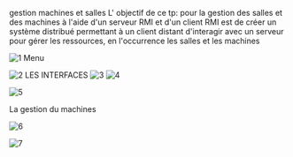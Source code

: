 
gestion machines et salles
L' objectif de ce tp:
pour la gestion des salles et des machines à l'aide d'un serveur RMI et d'un client RMI est de créer un système distribué permettant à un client distant d'interagir avec un serveur pour gérer les ressources, en l'occurrence les salles et les machines


![1](https://github.com/hasnahatti70/tprmi/assets/127605934/6a1a44ed-3123-4fda-89b7-98b0bb154eb1)
Menu

![2](https://github.com/hasnahatti70/tprmi/assets/127605934/5cc40069-f7c5-4220-8a7c-9256b0763a48)
LES INTERFACES
![3](https://github.com/hasnahatti70/tprmi/assets/127605934/07686bf1-3799-46b7-b311-8b6107f30a9d)
![4](https://github.com/hasnahatti70/tprmi/assets/127605934/b72f28d8-f9f5-4f15-b9ba-a53bae459765)


![5](https://github.com/hasnahatti70/tprmi/assets/127605934/0bac26c7-af99-4df3-a3f2-043aa7838264)

La gestion du machines

![6](https://github.com/hasnahatti70/tprmi/assets/127605934/afc04929-7e02-4a6b-b5af-df968c320306)


![7](https://github.com/hasnahatti70/tprmi/assets/127605934/46a9d3d7-601c-4d1c-931a-16c6f3a96285)
